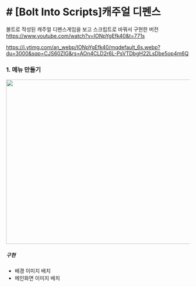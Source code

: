 # # [Bolt Into Scripts]캐주얼 디펜스
볼트로 작성된 캐주얼 디펜스게임을 보고 스크립트로 바꿔서 구현한 버전
https://www.youtube.com/watch?v=IONpYgEfk40&t=771s

https://i.ytimg.com/an_webp/IONpYgEfk40/mqdefault_6s.webp?du=3000&sqp=CJS60ZIG&rs=AOn4CLD2r6L-PsVTDbgH22LsDbe5op4m6Q

### 1. 메뉴 만들기
<img src="https://user-images.githubusercontent.com/50513500/162795622-7b348f99-d12b-4cc6-9d0f-87da95990fb8.PNG"  width="950" height="450"/>

##### 구현
* 배경 이미지 배치
* 메인화면 이미지 배치
